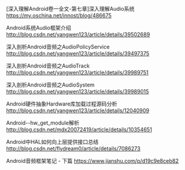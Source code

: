 [深入理解Android卷一全文-第七章]深入理解Audio系统
https://my.oschina.net/innost/blog/486675

Android系统Audio框架介绍
http://blog.csdn.net/yangwen123/article/details/39502689



深入剖析Android音频之AudioPolicyService
http://blog.csdn.net/yangwen123/article/details/39497375

深入剖析Android音频之AudioTrack
http://blog.csdn.net/yangwen123/article/details/39989751

深入剖析Android音频之AudioSystem
http://blog.csdn.net/yangwen123/article/details/39989015



Android硬件抽象Hardware库加载过程源码分析
http://blog.csdn.net/yangwen123/article/details/12040909

Android--hw_get_module解析
http://blog.csdn.net/mdx20072419/article/details/10354651

Android中HAL如何向上层提供接口总结
http://blog.csdn.net/flydream0/article/details/7086273

Android音频框架笔记 - 下篇
https://www.jianshu.com/p/d19c9e8ceb82
